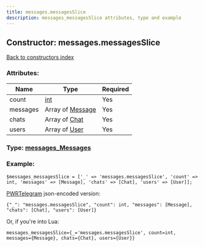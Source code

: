 ```yaml
---
title: messages.messagesSlice
description: messages_messagesSlice attributes, type and example
---
```

## Constructor: messages.messagesSlice  
[Back to constructors index](index.md)



### Attributes:

| Name     |    Type       | Required |
|----------|---------------|----------|
|count|[int](../types/int.md) | Yes|
|messages|Array of [Message](../types/Message.md) | Yes|
|chats|Array of [Chat](../types/Chat.md) | Yes|
|users|Array of [User](../types/User.md) | Yes|



### Type: [messages\_Messages](../types/messages_Messages.md)


### Example:

```
$messages_messagesSlice = ['_' => 'messages.messagesSlice', 'count' => int, 'messages' => [Message], 'chats' => [Chat], 'users' => [User]];
```  

[PWRTelegram](https://pwrtelegram.xyz) json-encoded version:

```
{"_": "messages.messagesSlice", "count": int, "messages": [Message], "chats": [Chat], "users": [User]}
```


Or, if you're into Lua:  


```
messages_messagesSlice={_='messages.messagesSlice', count=int, messages={Message}, chats={Chat}, users={User}}

```



